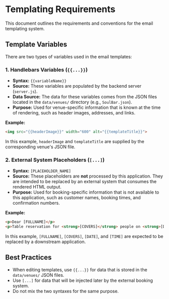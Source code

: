 # Templating Requirements

This document outlines the requirements and conventions for the email templating system.

## Template Variables

There are two types of variables used in the email templates:

### 1. Handlebars Variables (`{{...}}`)

-   **Syntax:** `{{variableName}}`
-   **Source:** These variables are populated by the backend server (`server.js`).
-   **Data Source:** The data for these variables comes from the JSON files located in the `data/venues/` directory (e.g., `SoulBar.json`).
-   **Purpose:** Used for venue-specific information that is known at the time of rendering, such as header images, addresses, and links.

**Example:**

```html
<img src="{{headerImage}}" width="600" alt="{{templateTitle}}">
```

In this example, `headerImage` and `templateTitle` are supplied by the corresponding venue's JSON file.

### 2. External System Placeholders (`[...]`)

-   **Syntax:** `[PLACEHOLDER_NAME]`
-   **Source:** These placeholders are **not** processed by this application. They are intended to be replaced by an external system that consumes the rendered HTML output.
-   **Purpose:** Used for booking-specific information that is not available to this application, such as customer names, booking times, and confirmation numbers.

**Example:**

```html
<p>Dear [FULLNAME]</p>
<p>Table reservation for <strong>[COVERS]</strong> people on <strong>[DATE]</strong> at <strong>[TIME]</strong></p>
```

In this example, `[FULLNAME]`, `[COVERS]`, `[DATE]`, and `[TIME]` are expected to be replaced by a downstream application.

## Best Practices

-   When editing templates, use `{{...}}` for data that is stored in the `data/venues/` JSON files.
-   Use `[...]` for data that will be injected later by the external booking system.
-   Do not mix the two syntaxes for the same purpose.
